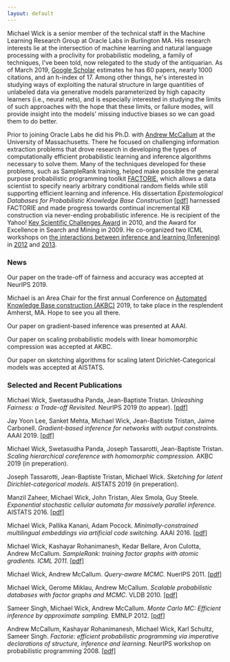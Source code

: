 ```yaml
---
layout: default
---
```


Michael Wick is a senior member of the technical staff in the Machine Learning Research Group at Oracle Labs in Burlington MA.  His research interests lie at the intersection of machine learning and natural language processing with a proclivity for probabilistic modeling, a family of techniques, I've been told, now relegated to the study of the antiquarian. As of March 2019, [Google Scholar](https://scholar.google.com/citations?user=D0DpJUwAAAAJ&hl=en&oi=ao) estimates he has 60 papers, nearly 1000 citations, and an h-index of 17.  Among other things, he's interested in studying ways of exploiting the natural structure in large quantities of unlabeled data via generative models parameterized by high capacity learners (i.e., neural nets), and is especially interested in studying the limits of such approaches with the hope that these limits, or failure modes, will provide insight into the models' missing inductive biases so we can goad them to do better.

Prior to joining Oracle Labs he did his Ph.D. with [Andrew McCallum](https://people.cs.umass.edu/~mccallum/) at the University of Massachusetts.  There he focused on challenging information extraction problems that drove research in developing the types of computationally efficient probabilistic learning and inference algorithms necessary to solve them.  Many of the techniques developed for these problems, such as SampleRank training, helped make possible the general purpose probabilistic programming toolkit [FACTORIE](http://factorie.cs.umass.edu), which allows a data scientist to specify nearly arbitrary conditional random fields while still supporting efficient learning and inference.  His dissertation *Epistemological Databases for Probabilistic Knowledge Base Construction* [[pdf]](https://scholarworks.umass.edu/cgi/viewcontent.cgi?article=1338&context=dissertations_2) harnessed FACTORIE and made progress towards continual incremental KB construction via never-ending probabilistic inference.  He is recipient of the Yahoo! [Key Scientific Challenges Award](https://www.umass.edu/newsoffice/article/yahoo-names-key-scientific-challenge-winners) in 2010, and the Award for Excellence in Search and Mining in 2009.  He co-organized two ICML workshops on [the interactions between inference and learning (Inferening)](http://inferning.cs.umass.edu/) in [2012](http://inferning.cs.umass.edu/2012) and [2013](http://inferning.cs.umass.edu/2013).



### News
Our paper on the trade-off of fairness and accuracy was accepted at NeurIPS 2019.

Michael is an Area Chair for the first annual Conference on [Automated Knowledge Base construction (AKBC)](http://www.akbc.ws/2019/) 2019, to take place in the resplendent Amherst, MA.  Hope to see you all there.

Our paper on gradient-based inference was presented at AAAI.

Our paper on scaling probabilistic models with linear homomorphic compression was accepted at AKBC.

Our paper on sketching algorithms for scaling latent Dirichlet-Categorical models was accepted at AISTATS.

### Selected and Recent Publications
Michael Wick, Swetasudha Panda, Jean-Baptiste Tristan.  *Unleashing Fairness: a Trade-off Revisited.*  NeurIPS 2019 (to appear). [[pdf]](comingsoon.pdf)


Jay Yoon Lee, Sanket Mehta, Michael Wick, Jean-Baptiste Tristan, Jaime Carbonell.  *Gradient-based inference for networks with output constraints.*  AAAI 2019. [[pdf]](https://www.aaai.org/Papers/AAAI/2019/AAAI-LeeJ.6432.pdf)

Michael Wick, Swetasudha Panda, Joseph Tassarotti, Jean-Baptiste Tristan.  *Scaling hierarchical coreference with homomorphic compression.*  AKBC 2019 (in preperation).

Joseph Tassarotti, Jean-Baptiste Tristan, Michael Wick.  *Sketching for latent Dirichlet-categorical models.*  AISTATS 2019 (in preperation).


Manzil Zaheer, Michael Wick, John Tristan, Alex Smola, Guy Steele.  *Exponential stochastic cellular automata for massively parallel inference.*  AISTATS 2016. [[pdf]](http://proceedings.mlr.press/v51/zaheer16.pdf)

Michael Wick, Pallika Kanani, Adam Pocock. *Minimally-constrained multilingual embeddings via artificial code switching.*  AAAI 2016. [[pdf]](https://www.aaai.org/ocs/index.php/AAAI/AAAI16/paper/viewFile/12464/12032)

Michael Wick, Kashayar Rohanimanesh, Kedar Bellare, Aron Culotta, Andrew McCallum. *SampleRank: training factor graphs with atomic gradients.  ICML 2011.* [[pdf]](http://www.cs.iit.edu/~culotta/pubs/wick09sample.pdf)

Michael Wick, Andrew McCallum.  *Query-aware MCMC.*  NuerIPS 2011. [[pdf]](https://papers.nips.cc/paper/4237-query-aware-mcmc.pdf)

Michael Wick, Gerome Miklau, Andrew McCallum.  *Scalable probabilistic databases with factor graphs and MCMC*.  VLDB 2010. [[pdf]](http://www.vldbarc.org/pvldb/vldb2010/pvldb_vol3/R71.pdf)

Sameer Singh, Michael Wick, Andrew McCallum. *Monte Carlo MC: Efficient inference by approximate sampling.*  EMNLP 2012. [[pdf]](https://ciir-publications.cs.umass.edu/getpdf.php?id=1053)

Andrew McCallum, Kashayar Rohanimanesh, Michael Wick, Karl Schultz, Sameer Singh.  *Factorie: efficient probabilistic programming via imperative declarations of structure, inference and learning.*  NeurIPS workshop on probabilistic programming 2008. [[pdf]](http://citeseerx.ist.psu.edu/viewdoc/download;jsessionid=3074A767BA2B302122B17414340C1AD8?doi=10.1.1.219.2011&rep=rep1&type=pdf) 
